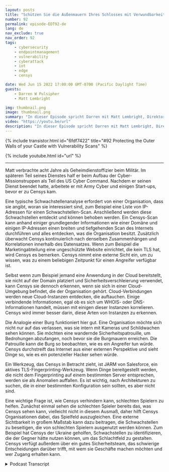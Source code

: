 ```yaml
---
layout: posts
title: "Schützen Sie die Außenmauern Ihres Schlosses mit Verwundbarkeitsscans."
number: 92
permalink: episode-EDT92-de
lang: de
nav_exclude: true
nav_order: 92
tags:
    - cybersecurity
    - endpointmanagement
    - vulnerability
    - cyberattack
    - iot
    - edge
    - censys

date: Wed Jun 15 2022 17:00:00 GMT-0700 (Pacific Daylight Time)
guests:
    - Darren W Pulsipher
    - Matt Lembright

img: thumbnail.png
image: thumbnail.png
summary: "In dieser Episode spricht Darren mit Matt Lembright, Direktor für Bundesanwendungen bei Censys, darüber, wie Censys die Angriffsfläche für internetverbundene Geräte analysiert, um Organisationen dabei zu helfen, Schwachstellen zu beseitigen."
video: "https://youtu.be/url"
description: "In dieser Episode spricht Darren mit Matt Lembright, Direktor für Bundesanwendungen bei Censys, darüber, wie Censys die Angriffsfläche für internetverbundene Geräte analysiert, um Organisationen dabei zu helfen, Schwachstellen zu beseitigen."
---
```


<div>
{% include transistor.html id="6fdf7422" title="#92 Protecting the Outer Walls of your Castle with Vulnerability Scans" %}

{% include youtube.html id="url" %}
</div>

---

Matt verbrachte acht Jahre als Geheimdienstoffizier beim Militär. Im späteren Teil seines Dienstes half er beim Aufbau der Cyber-Missionstruppen als Teil des US Cyber Command. Nachdem er seinen Dienst beendet hatte, arbeitete er mit Army Cyber und einigen Start-ups, bevor er zu Censys kam.

Eine typische Schwachstellenanalyse erfordert von einer Organisation, dass sie angibt, woran sie interessiert sind, zum Beispiel eine Liste von IP-Adressen für einen Schwachstellen-Scan. Anschließend werden diese Schwachstellen entdeckt und können behoben werden. Ein Censys-Scan kann anhand einiger grundlegender Informationen wie einer Domäne und einigen IP-Adressen einen breiten und tiefgehenden Scan des Internets durchführen und alles entdecken, was die Organisation besitzt. Zusätzlich überwacht Censys kontinuierlich nach denselben Zusammenhängen und Korrelationen innerhalb des Datensatzes. Wenn zum Beispiel die Marketingabteilung eine ungeschützte Website einrichtet, die kein TLS hat, wird Censys es bemerken. Censys nimmt eine externe Sicht ein, um zu wissen, was zu einem beliebigen Zeitpunkt für einen Angreifer verfügbar ist.

Selbst wenn zum Beispiel jemand eine Anwendung in der Cloud bereitstellt, sie nicht auf der Domain platziert und Sicherheitsverschleierung verwendet, kann Censys sie dennoch erkennen, wenn sie sich in einer Cloud-Umgebung befindet, die der Organisation gehört. Cloud-Verbindungen werden neue Cloud-Instanzen entdecken, die auftauchen. Einige verbindende Informationen, egal ob es sich um WHOIS- oder DNS-Informationen handelt, müssen mit einigen dieser Instanzen korrelieren. Censys wird immer besser darin, diese Arten von Instanzen zu erkennen.

Die Analogie einer Burg funktioniert hier gut. Eine Organisation möchte sich nicht nur auf das verlassen, was sie intern mit Kameras und Schildwachen sehen können. Sie möchten eine wandernde Sicherheitspatrouille, um Bedrohungen abzufangen, noch bevor sie die Burgmauern erreichen. Die Patrouille kann die Burg so beobachten, wie es ein Angreifer tun würde. Censys durchstreift das Internet aus einer externen Perspektive und sieht Dinge so, wie es ein potenzieller Hacker sehen würde.

Ein Werkzeug, das Censys in Betracht zieht, ist JARM von Salesforce, ein aktives TLS-Fingerprinting-Werkzeug. Wenn Dinge bereitgestellt werden, die nicht dem Fingerprinting auf einem bestimmten Server entsprechen, werden sie als Anomalien auffallen. Es ist wichtig, nach Architekturen zu suchen, die in einer bestimmten Konfiguration sein sollten, es aber nicht sind.

Eine wichtige Frage ist, wie Censys verhindern kann, schlechten Spielern zu helfen. Zunächst einmal sehen die schlechten Spieler bereits das, was Censys sehen kann, vielleicht nicht in diesem Ausmaß, daher hilft Censys Organisationen dabei, das Spielfeld auszugleichen. Eine externe Sichtbarkeit in großem Maßstab kann dazu beitragen, die Schwachstellen zu beseitigen, die von schlechten Spielern ausgenutzt werden können. Zum Beispiel hat Censys der Ukraine geholfen, Schwachstellen zu identifizieren, die der Gegner hätte nutzen können, um das Schlachtfeld zu gestalten. Censys verfügt außerdem über ein gutes Sicherheitsteam, das schwierige Entscheidungen darüber trifft, mit wem sie Geschäfte machen möchten und wer Zugang erhalten kann.



<details>
<summary> Podcast Transcript </summary>

<p></p>

</details>
